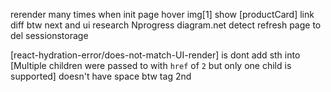 <!-- Doing -->
rerender many times when init page 
hover img[1] show [productCard]
link diff btw next and ui
research Nprogress 
diagram.net
detect refresh page to del sessionstorage

<!-- Err -->
[react-hydration-error/does-not-match-UI-render] is dont add sth into <Text>
[Multiple children were passed to <Link> with `href` of `2` but only one child is supported] <Link> doesn't have space btw tag 2nd